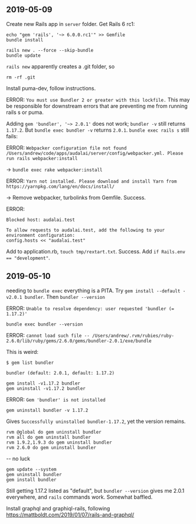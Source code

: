 ## 2019-05-09

Create new Rails app in `server` folder. Get Rails 6 rc1:

```
echo "gem 'rails', '~> 6.0.0.rc1'" >> Gemfile
bundle install

rails new . --force --skip-bundle
bundle update
```

`rails new` apparently creates a .git folder, so

```
rm -rf .git
```

Install puma-dev, follow instructions.

ERROR: `You must use Bundler 2 or greater with this lockfile.` This may be responsible for downstream errors that are preventing me from running rails s or puma.

Adding `gem 'bundler', '~> 2.0.1'` does not work; `bundler -v` still returns `1.17.2`. But `bundle exec bundler -v` returns `2.0.1`. `bundle exec rails s` still fails:

ERROR: `Webpacker configuration file not found /Users/andrew/code/apps/audalai/server/config/webpacker.yml. Please run rails webpacker:install`

-> `bundle exec rake webpacker:install`

ERROR: `Yarn not installed. Please download and install Yarn from https://yarnpkg.com/lang/en/docs/install/`

-> Remove webpacker, turbolinks from Gemfile. Success.

ERROR:

```
Blocked host: audalai.test

To allow requests to audalai.test, add the following to your environment configuration:
config.hosts << "audalai.test"
```

Add to application.rb, `touch tmp/rextart.txt`. Success. Add `if Rails.env == "development"`.

## 2019-05-10

needing to `bundle exec` everything is a PITA. Try `gem install --default -v2.0.1 bundler`. Then `bundler --version`

ERROR: `Unable to resolve dependency: user requested 'bundler (= 1.17.2)'`

`bundle exec bundler --version`

ERROR: `cannot load such file -- /Users/andrew/.rvm/rubies/ruby-2.6.0/lib/ruby/gems/2.6.0/gems/bundler-2.0.1/exe/bundle`

This is weird:

```
$ gem list bundler

bundler (default: 2.0.1, default: 1.17.2)
```

```
gem install -v1.17.2 bundler
gem uninstall -v1.17.2 bundler
```

ERROR: `Gem 'bundler' is not installed`

```
gem uninstall bundler -v 1.17.2
```

Gives `Successfully uninstalled bundler-1.17.2`, yet the version remains.

```
rvm @global do gem uninstall bundler
rvm all do gem uninstall bundler
rvm 1.9.2,1.9.3 do gem uninstall bundler
rvm 2.6.0 do gem uninstall bundler
```
-- no luck

```
gem update --system
gem uninstall bundler
gem install bundler
```

Still getting 1.17.2 listed as "default", but `bundler --version` gives me 2.0.1 everywhere, and `rails` commands work. Somewhat baffled.

Install graphql and graphiql-rails, following https://mattboldt.com/2019/01/07/rails-and-graphql/
